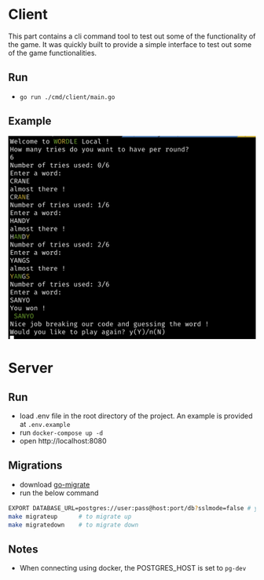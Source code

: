 # Client
This part contains a cli command tool to test out some of the functionality of the game. It was quickly built to provide a simple interface to test out some of the game functionalities.
## Run
- `go run ./cmd/client/main.go`
## Example
![CLI Sample](resources/client_sample.png)

# Server
## Run
- load .env file in the root directory of the project. An example is provided at `.env.example`
- run `docker-compose up -d`
- open http://localhost:8080

## Migrations
- download [go-migrate](https://github.com/golang-migrate/migrate/tree/master/cmd/migrate)
- run the below command
```bash
EXPORT DATABASE_URL=postgres://user:pass@host:port/db?sslmode=false # your database url
make migrateup      # to migrate up
make migratedown    # to migrate down
```

## Notes
* When connecting using docker, the POSTGRES_HOST is set to `pg-dev` 
